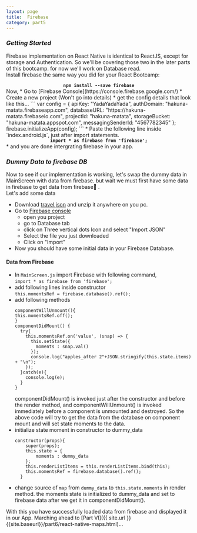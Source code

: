 ```yaml
---
layout: page
title:  Firebase
category: part5
---
```


### _Getting Started_  
Firebase implementation on React Native is identical to ReactJS, except for storage and Authentication. So we'll be covering those two in the later parts of this bootcamp. for now we'll work on Database read.  
Install firebase the same way you did for your React Bootcamp:  
<center><strong><code>npm install --save firebase</code></strong></center>  
Now,
* Go to [Firebase Console](https://console.firebase.google.com/)
* Create a new project (Won't go into details)
* get the config details that look like this...
```
  var config = {
    apiKey: "YadaYadaYada",
    authDomain: "hakuna-matata.firebaseapp.com",
    databaseURL: "https://hakuna-matata.firebaseio.com",
    projectId: "hakuna-matata",
    storageBucket: "hakuna-matata.appspot.com",
    messagingSenderId: "4567782345"
  };
  firebase.initializeApp(config);
```  
* Paste the following line inside `index.android.js`, just after import statements. 
<center><strong><code>import * as firebase from 'firebase';</code></strong></center>
* and you are done intergrating firebase in your app.




### _Dummy Data to firebase DB_  
Now to see if our implementation is working, let's swap the dummy data in MainScreen with data from firebase. but wait we must first have some data in firebase to get data from firebase🤔 .  
Let's add some data 
* Download [travel.json](https://gist.github.com/pavitran/3c749d44607a3adcfb3d7da81748ef3c/archive/19a88356d8bbafa7a0e232f8b235c9b5e1291ad2.zip) and unzip it anywhere on you pc.
* Go to [Firebase console](https://console.firebase.google.com/)
	- open you project
	- go to Database tab
	- click on Three vertical dots Icon and select "Import JSON"
	- Select the file you just downloaded
	- Click on "Import"
* Now you should have some initial data in your Firebase Database.  

#### Data from Firebase
* In `MainScreen.js` import Firebase with following command,  
	`import * as firebase from 'firebase';`  
* add following lines inside constructor  
	`this.momentsRef = firebase.database().ref();`  
* add following methods 
	```
  componentWillUnmount(){
    this.momentsRef.off();
  }
  componentDidMount() {
      try{
        this.momentsRef.on('value', (snap) => {
          this.setState({
            moments : snap.val()
          });
          console.log("apples_after 2"+JSON.stringify(this.state.items) + "\n");
        });
      }catch(e){
        console.log(e);
      }
  }
	```
	componentDidMount() is invoked just after the constructor and before the render method, and componentWillUnmount() is invoked immediately before a component is unmounted and destroyed. So the above code will try to get the data from the database on component mount and will set state moments to the data.
* initialize state moment in constructor to dummy_data
	```
	constructor(props){ 
		super(props);
		this.state = {
			moments : dummy_data
		};
		this.renderListItems = this.renderListItems.bind(this);
		this.momentsRef = firebase.database().ref();
	  }
	```
* change source of `map` from `dummy_data` to `this.state.moments` in render method. the moments state is initialized to dummy_data and set to firebase data after we get it in componentDidMount().  

With this you have successfully loaded data from firebase and displayed it in our App. Marching ahead to [Part VI]({{ site.url }}{{site.baseurl}}/part6/react-native-maps.html)...